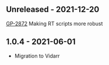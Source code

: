 ## Unreleased - 2021-12-20
[GP-2872](https://jira.oicr.on.ca/browse/GP-2872) Making RT scripts more robust
## 1.0.4 - 2021-06-01
- Migration to Vidarr
